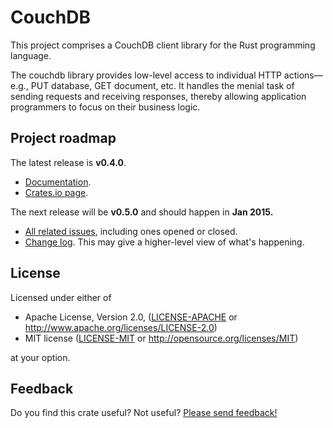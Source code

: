 # CouchDB

This project comprises a CouchDB client library for the Rust programming
language.

The couchdb library provides low-level access to individual HTTP
actions—e.g., PUT database, GET document, etc. It handles the menial
task of sending requests and receiving responses, thereby allowing
application programmers to focus on their business logic.

## Project roadmap

The latest release is **v0.4.0**.

* [Documentation](https://couchdb-rs.github.io/couchdb/doc/v0.4.0/couchdb/index.html).
* [Crates.io page](https://crates.io/crates/couchdb/).

The next release will be **v0.5.0** and should happen in **Jan 2015.**

* [All related
  issues](https://github.com/couchdb-rs/couchdb/issues?q=milestone%3Av0.5.0+),
  including ones opened or closed. 
* [Change
  log](https://github.com/couchdb-rs/couchdb/blob/master/CHANGELOG.md).
  This may give a higher-level view of what's happening.

## License

Licensed under either of

* Apache License, Version 2.0, ([LICENSE-APACHE](LICENSE-APACHE) or
  http://www.apache.org/licenses/LICENSE-2.0)
* MIT license ([LICENSE-MIT](LICENSE-MIT) or
  http://opensource.org/licenses/MIT)

at your option.

## Feedback

Do you find this crate useful? Not useful? [Please send
feedback!](mailto:c.m.brandenburg@gmail.com)
